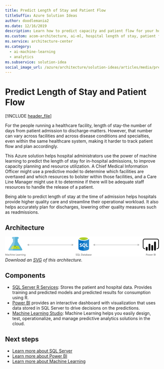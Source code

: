 ```yaml
---
title: Predict Length of Stay and Patient Flow
titleSuffix: Azure Solution Ideas
author: doodlemania2
ms.date: 12/16/2019
description: Learn how to predict capacity and patient flow for your hospital or healthcare facility to enhance the quality of care and improve operational efficiency.
ms.custom: acom-architecture, ai-ml, hospital length of stay, patient flow, length of stay, healthcare analytics, healthcare machine learning, 'https://azure.microsoft.com/solutions/architecture/predict-length-of-stay-and-patient-flow-with-healthcare-analytics/'
ms.service: architecture-center
ms.category:
  - ai-machine-learning
  - analytics
ms.subservice: solution-idea
social_image_url: /azure/architecture/solution-ideas/articles/media/predict-length-of-stay-and-patient-flow-with-healthcare-analytics.png
---
```


# Predict Length of Stay and Patient Flow

[!INCLUDE [header_file](../../../includes/sol-idea-header.md)]

For the people running a healthcare facility, length of stay-the number of days from patient admission to discharge-matters. However, that number can vary across facilities and across disease conditions and specialties, even within the same healthcare system, making it harder to track patient flow and plan accordingly.

This Azure solution helps hospital administrators use the power of machine learning to predict the length of stay for in-hospital admissions, to improve capacity planning and resource utilization. A Chief Medical Information Officer might use a predictive model to determine which facilities are overtaxed and which resources to bolster within those facilities, and a Care Line Manager might use it to determine if there will be adequate staff resources to handle the release of a patient.

Being able to predict length of stay at the time of admission helps hospitals provide higher quality care and streamline their operational workload. It also helps accurately plan for discharges, lowering other quality measures such as readmissions.

## Architecture

![Architecture Diagram](../media/predict-length-of-stay-and-patient-flow-with-healthcare-analytics.png)
*Download an [SVG](../media/predict-length-of-stay-and-patient-flow-with-healthcare-analytics.svg) of this architecture.*

## Components

* [SQL Server R Services](/sql/machine-learning/r/sql-server-r-services?view=sql-server-2016): Stores the patient and hospital data. Provides training and predicted models and predicted results for consumption using R.
* [Power BI](https://powerbi.microsoft.com) provides an interactive dashboard with visualization that uses data stored in SQL Server to drive decisions on the predictions.
* [Machine Learning Studio](https://azure.microsoft.com/services/machine-learning-studio): Machine Learning helps you easily design, test, operationalize, and manage predictive analytics solutions in the cloud.

## Next steps

* [Learn more about SQL Server](/sql/machine-learning/r/sql-server-r-services?view=sql-server-2016)
* [Learn more about Power BI](https://powerbi.microsoft.com/documentation/powerbi-landing-page)
* [Learn more about Machine Learning](/azure/machine-learning/overview-what-is-azure-ml)